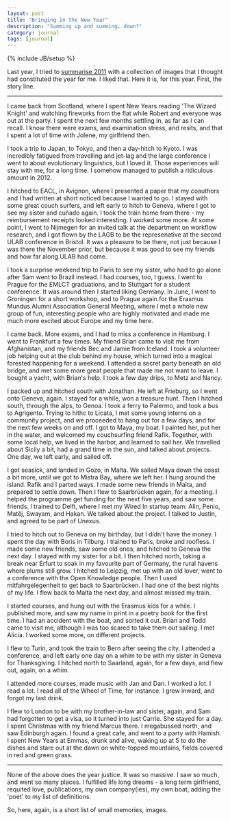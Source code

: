 ```yaml
---
layout: post
title: "Bringing in the New Year"
description: "Summing up and summing… down?"
category: journal
tags: [journal]
---
```

{% include JB/setup %}

Last year, I tried to [summarise 2011](http://www.burntfen.net/merecat/?p=587) with a collection of images that I thought had constituted the year for me. I liked that. Here it is, for this year. First, the story line. 

---

I came back from Scotland, where I spent New Years reading 'The Wizard Knight' and watching fireworks from the flat while Robert and everyone was out at the party. I spent the next few months settling in, as far as I can recall. I know there were exams, and examination stress, and resits, and that I spent a lot of time with Jolene, my girlfriend then. 

I took a trip to Japan, to Tokyo, and then a day-hitch to Kyoto. I was incredibly fatigued from travelling and jet-lag and the large conference I went to about evolutionary linguistics, but I loved it. Those experiences will stay with me, for a long time. I somehow managed to publish a ridiculous amount in 2012. 

I hitched to EACL, in Avignon, where I presented a paper that my coauthors and I had written at short noticed because I wanted to go. I stayed with some great couch surfers, and left early to hitch to Geneva, where I got to see my sister and cuñado again. I took the train home from there - my reimbursement receipts looked interesting. I worked some more. At some point, I went to Nijmegen for an invited talk at the department on workflow research, and I got flown by the LAGB to be the represenative at the second ULAB conference in Bristol. It was a pleasure to be there, not just because I was there the November prior, but because it was good to see my friends and how far along ULAB had come. 

I took a surprise weekend trip to Paris to see my sister, who had to go alone after Sam went to Brazil instead. I had courses, too, I guess. I went to Prague for the EMLCT graduations, and to Stuttgart for a student conference. It was around then I started liking Germany. In June, I went to Groningen for a short workshop, and to Prague again for the Erasmus Mundus Alumni Association General Meeting, where I met a whole new group of fun, interesting people who are highly motivated and made me much more excited about Europe and my time here. 

I came back. More exams, and I had to miss a conference in Hamburg. I went to Frankfurt a few times. My friend Brian came to visit me from Afghanistan, and my friends Bec and Jamie from Iceland. I took a volunteer job helping out at the club behind my house, which turned into a magical forested happening for a weekend. I attended a secret party beneath an old bridge, and met some more great people that made me not want to leave. I bought a yacht, with Brian's help. I took a few day drips, to Metz and Nancy. 

I packed up and hitched south with Jonathan. He left at Frieburg, so I went onto Geneva, again. I stayed for a while, won a treasure hunt. Then I hitched south, through the alps, to Genoa. I took a ferry to Palermo, and took a bus to Agrigento. Trying to hithc to Licata, I met some young interns on a community project, and we proceeded to hang out for a few days, and for the next few weeks on and off. I got to Maya, my boat. I painted her, put her in the water, and welcomed my couchsurfing friend Rafik. Together, with some local help, we lived in the harbor, and learned to sail her. We travelled about Sicily a bit, had a grand time in the sun, and talked about projects. One day, we left early, and sailed off. 

I got seasick, and landed in Gozo, in Malta. We sailed Maya down the coast a bit more, until we got to Mistra Bay, where we left her. I hung around the island. Rafik and I parted ways. I made some new friends in Malta, and prepared to settle down. Then I flew to Saarbrücken again, for a meeting. I helped the programme get funding for the next five years, and saw some friends. I trained to Delft, where I met my Wired In startup team: Alin, Penio, Matěj, Swayam, and Hakan. We talked about the project. I talked to Justin, and agreed to be part of Unexus. 

I tried to hitch out to Geneva on my birthday, but I didn't have the money. I spent the day with Boris in Tilburg. I trained to Paris, broke and roofless. I made some new friends, saw some old ones, and hitched to Geneva the next day. I stayed with my sister for a bit. I then hitched north, taking a break near Erfurt to soak in my favourite part of Germany, the rural havens where plums still grow. I hitched to Leipzig, met up with an old lover, went to a conference with the Open Knowledge people. Then I used mitfahrgelegenheit to get back to Saarbrücken. I had one of the best nights of my life. I flew back to Malta the next day, and almost missed my train. 

I started courses, and hung out with the Erasmus kids for a while. I published more, and saw my name in print in a poetry book for the first time. I had an accident with the boat, and sorted it out. Brian and Todd came to visit me, although I was too scared to take them out sailing. I met Alicia. I worked some more, on different projects. 

I flew to Turin, and took the train to Bern after seeing the city. I attended a conference, and left early one day on a whim to be with my sister in Geneva for Thanksgiving. I hitched north to Saarland, again, for a few days, and flew out, again, on a whim. 

I attended more courses, made music with Jan and Dan. I worked a lot. I read a lot. I read all of the Wheel of Time, for instance. I grew inward, and forgot my last drink. 

I flew to London to be with my brother-in-law and sister, again, and Sam had forgotten to get a visa, so it turned into just Carrie. She stayed for a day. I spent Christmas with my friend Marcus there. I megabussed north, and saw Edinburgh again. I found a great cafe, and went to a party with Hamish. I spent New Years at Emmas, drunk and alive, waking up at 5 to do the dishes and stare out at the dawn on white-topped mountains, fields covered in red and green grass. 

---

None of the above does the year justice. It was so massive. I saw so much, and went so many places. I fulfilled life long dreams - a long term girlfriend, requited love, publications, my own company(ies), my own boat, adding the  'poet' to my list of definitions. 

So, here, again, is a short list of small memories, images. 



